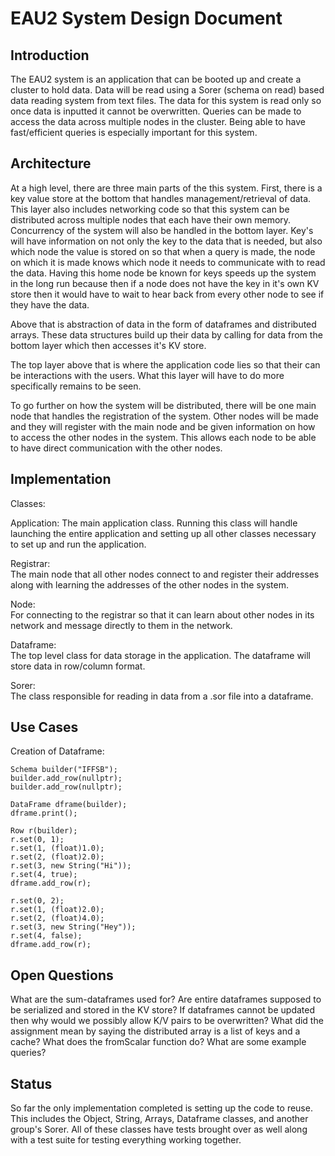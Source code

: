 # EAU2 System Design Document 

## Introduction
The EAU2 system is an application that can be booted up and create a cluster to hold data. 
Data will be read using a Sorer (schema on read) based data reading system from text files. The data
for this system is read only so once data is inputted it cannot be overwritten. Queries can be made to access
the data across multiple nodes in the cluster. Being able to have fast/efficient queries is especially important
for this system. 


## Architecture 
At a high level, there are three main parts of the this system. First, there is a 
key value store at the bottom that handles management/retrieval of data. This layer also includes
networking code so that this system can be distributed across multiple nodes that each have their own memory.
Concurrency of the system will also be handled in the bottom layer. Key's will have information on not only
the key to the data that is needed, but also which node the value is stored on so that when a query is made, 
the node on which it is made knows which node it needs to communicate with to read the data. Having this home
node be known for keys speeds up the system in the long run because then if a node does not have the key in it's
own KV store then it would have to wait to hear back from every other node to see if they have the data. 

Above that is abstraction of data in the form of dataframes and distributed arrays. 
These data structures build up their data by calling for data from the bottom layer which then accesses it's KV store. 

The top layer above that is where the application code lies so that their can be interactions with the users. What this
layer will have to do more specifically remains to be seen. 

To go further on how the system will be distributed, there will be one main node that handles the 
registration of the system. Other nodes will be made and they will register with the main node and be given 
information on how to access the other nodes in the system. This allows each node to be able to have direct 
communication with the other nodes. 

## Implementation 
Classes:  
  
Application: 
The main application class. Running this class will handle launching the entire application and setting up all other classes necessary to set up and run the application.  
  
Registrar:  
The main node that all other nodes connect to and register their addresses along with learning the addresses of the other nodes in the system.  
  
Node:  
For connecting to the registrar so that it can learn about other nodes in its network and message directly to them in the network.  
  
Dataframe:  
The top level class for data storage in the application. The dataframe will store data in row/column format.  
  
Sorer:  
The class responsible for reading in data from a .sor file into a dataframe.  



## Use Cases  
  
Creation of Dataframe:  
```
Schema builder("IFFSB");  
builder.add_row(nullptr);  
builder.add_row(nullptr);  
  
DataFrame dframe(builder);  
dframe.print();  
  
Row r(builder);  
r.set(0, 1);  
r.set(1, (float)1.0);  
r.set(2, (float)2.0);  
r.set(3, new String("Hi"));  
r.set(4, true);  
dframe.add_row(r);  
  
r.set(0, 2);  
r.set(1, (float)2.0);  
r.set(2, (float)4.0);  
r.set(3, new String("Hey"));  
r.set(4, false);  
dframe.add_row(r);  

```


## Open Questions
What are the sum-dataframes used for?
Are entire dataframes supposed to be serialized and stored in the KV store? 
If dataframes cannot be updated then why would we possibly allow K/V pairs to be overwritten?
What did the assignment mean by saying the distributed array is a list of keys and a cache? 
What does the fromScalar function do?
What are some example queries? 


## Status
So far the only implementation completed is setting up the code to reuse. This includes the Object,
String, Arrays, Dataframe classes, and another group's Sorer. All of these classes have tests brought over 
as well along with a test suite for testing everything working together. 

